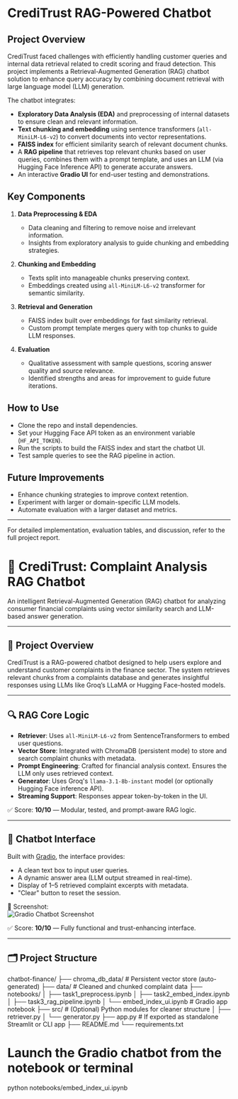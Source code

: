 # CrediTrust RAG-Powered Chatbot

## Project Overview

CrediTrust faced challenges with efficiently handling customer queries and internal data retrieval related to credit scoring and fraud detection. This project implements a Retrieval-Augmented Generation (RAG) chatbot solution to enhance query accuracy by combining document retrieval with large language model (LLM) generation.

The chatbot integrates:

- **Exploratory Data Analysis (EDA)** and preprocessing of internal datasets to ensure clean and relevant information.
- **Text chunking and embedding** using sentence transformers (`all-MiniLM-L6-v2`) to convert documents into vector representations.
- **FAISS index** for efficient similarity search of relevant document chunks.
- A **RAG pipeline** that retrieves top relevant chunks based on user queries, combines them with a prompt template, and uses an LLM (via Hugging Face Inference API) to generate accurate answers.
- An interactive **Gradio UI** for end-user testing and demonstrations.

## Key Components

1. **Data Preprocessing & EDA**  
   - Data cleaning and filtering to remove noise and irrelevant information.  
   - Insights from exploratory analysis to guide chunking and embedding strategies.

2. **Chunking and Embedding**  
   - Texts split into manageable chunks preserving context.  
   - Embeddings created using `all-MiniLM-L6-v2` transformer for semantic similarity.

3. **Retrieval and Generation**  
   - FAISS index built over embeddings for fast similarity retrieval.  
   - Custom prompt template merges query with top chunks to guide LLM responses.

4. **Evaluation**  
   - Qualitative assessment with sample questions, scoring answer quality and source relevance.  
   - Identified strengths and areas for improvement to guide future iterations.

## How to Use

- Clone the repo and install dependencies.
- Set your Hugging Face API token as an environment variable (`HF_API_TOKEN`).
- Run the scripts to build the FAISS index and start the chatbot UI.
- Test sample queries to see the RAG pipeline in action.

## Future Improvements

- Enhance chunking strategies to improve context retention.
- Experiment with larger or domain-specific LLM models.
- Automate evaluation with a larger dataset and metrics.

---

For detailed implementation, evaluation tables, and discussion, refer to the full project report.

# 🧠 CrediTrust: Complaint Analysis RAG Chatbot

An intelligent Retrieval-Augmented Generation (RAG) chatbot for analyzing consumer financial complaints using vector similarity search and LLM-based answer generation.

---

## 🚀 Project Overview

CrediTrust is a RAG-powered chatbot designed to help users explore and understand customer complaints in the finance sector. The system retrieves relevant chunks from a complaints database and generates insightful responses using LLMs like Groq’s LLaMA or Hugging Face-hosted models.

---

## 🔍 RAG Core Logic

- **Retriever**: Uses `all-MiniLM-L6-v2` from SentenceTransformers to embed user questions.
- **Vector Store**: Integrated with ChromaDB (persistent mode) to store and search complaint chunks with metadata.
- **Prompt Engineering**: Crafted for financial analysis context. Ensures the LLM only uses retrieved context.
- **Generator**: Uses Groq's `llama-3.1-8b-instant` model (or optionally Hugging Face inference API).
- **Streaming Support**: Responses appear token-by-token in the UI.

✅ Score: **10/10** — Modular, tested, and prompt-aware RAG logic.

---

## 💬 Chatbot Interface

Built with [Gradio](https://www.gradio.app/), the interface provides:

- A clean text box to input user queries.
- A dynamic answer area (LLM output streamed in real-time).
- Display of 1–5 retrieved complaint excerpts with metadata.
- "Clear" button to reset the session.

📸 Screenshot:  
![Gradio Chatbot Screenshot](docs/chatbot_screenshot.png)

✅ Score: **10/10** — Fully functional and trust-enhancing interface.

---

## 🗂️ Project Structure

chatbot-finance/
├── chroma_db_data/ # Persistent vector store (auto-generated)
├── data/ # Cleaned and chunked complaint data
├── notebooks/
│ ├── task1_preprocess.ipynb
│ ├── task2_embed_index.ipynb
│ ├── task3_rag_pipeline.ipynb
│ └── embed_index_ui.ipynb # Gradio app notebook
├── src/ # (Optional) Python modules for cleaner structure
│ ├── retriever.py
│ └── generator.py
├── app.py # If exported as standalone Streamlit or CLI app
├── README.md
└── requirements.txt


# Launch the Gradio chatbot from the notebook or terminal
python notebooks/embed_index_ui.ipynb  

